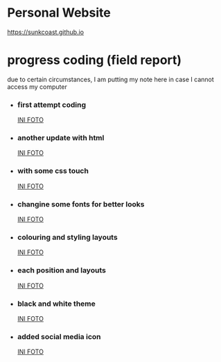 # Personal Website

https://sunkcoast.github.io

<h1>progress coding (field report)</h1>
  <p>due to certain circumstances, I am putting my note here in case I cannot access my computer</p>

<!DOCTYPE html>
<html lang="en">
<html>
<head>
    <meta charset="UTF-8">
    <meta name="viewport" content="width=device-width, initial-scale=1.0">
    </head>
    <body>
      <div class="container">
        <ul> 
          <li>
            <h3>first attempt coding</h3>
               <a href="https://github.com/user-attachments/assets/32ae26e1-73d6-4a2f-a0b6-e46493ba994d">INI FOTO</a>
          </li>
          <li>
            <h3>another update with html</h3>
              <a href="https://github.com/user-attachments/assets/416b82e8-3625-4bc7-b5d5-07c101c0a39d">INI FOTO</a>
          </li>
          <li>
            <h3>with some css touch</h3> 
              <a href="https://github.com/user-attachments/assets/75860425-b0e1-4242-a27f-4f732b7a88de">INI FOTO</a>
          </li>
          <li>
            <h3>changine some fonts for better looks</h3>
             <a href="https://github.com/user-attachments/assets/f72f445a-13fa-4d90-bd0a-9d4a257fed02">INI FOTO</a>
          </li>
          <li>
            <h3>colouring and styling layouts</h3>
             <a href="https://github.com/user-attachments/assets/f4832835-6c88-4380-a606-7f2a76b2b152">INI FOTO</a>
          </li>
          <li>
            <h3>each position and layouts</h3>
             <a href="https://github.com/user-attachments/assets/1816c059-ff86-43f0-9ccf-68793c7ba62d">INI FOTO</a>
          </li>
          <li>
            <h3>black and white theme</h3>
             <a href="https://github.com/user-attachments/assets/b52044cf-631a-4ed9-804d-819c571992e2">INI FOTO</a>
          </li>
          <li>
            <h3>added social media icon</h3>
             <a href="https://github.com/user-attachments/assets/08c50f70-f293-4cbc-8f9f-e842ca5e1fcc">INI FOTO</a>
          </li>
       </ul>
      </div>
    </body>
</html>
